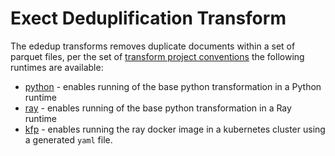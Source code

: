 # Exect Deduplification Transform 
The ededup transforms removes duplicate documents within a set of parquet files, 
per the set of 
[transform project conventions](../../README.md#transform-project-conventions)
the following runtimes are available:

* [python](python/README.md) - enables running of the base python transformation
  in a Python runtime
* [ray](ray/README.md) - enables running of the base python transformation
in a Ray runtime
* [kfp](kfp_ray/README.md) - enables running the ray docker image 
in a kubernetes cluster using a generated `yaml` file.
